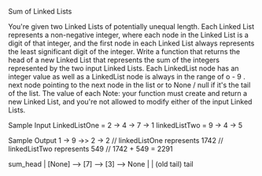 Sum of Linked Lists

You're given two Linked Lists of potentially unequal length. Each Linked List represents a non-negative integer, where each node in the Linked List is a digit of that integer, and the first node in each Linked List always represents the least significant digit of the integer. Write a function that returns the head of a new Linked List that represents the sum of the integers represented by the two input Linked Lists.
Each LinkedList node has an integer value as well as a
LinkedList node is always in the range of o - 9 .
next node pointing to the next node in the list or to None / null if it's the tail of the list. The value of each
Note: your function must create and return a new Linked List, and you're not allowed to modify either of the input Linked Lists.

Sample Input
LinkedListOne = 2 → 4 → 7 → 1
linkedListTwo = 9 → 4 → 5


Sample Output
1 → 9 →> 2 → 2
// linkedListOne represents 1742
// linkedListTwo represents 549
// 1742 + 549 = 2291


sum_head
  |
[None] --> [7] --> [3] --> None
            |       |
        (old tail) tail